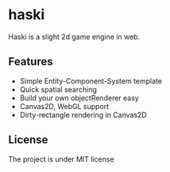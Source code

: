 # haski
Haski is a slight 2d game engine in web.

## Features
- Simple Entity-Component-System template
- Quick spatial searching
- Build your own objectRenderer easy
- Canvas2D, WebGL support
- Dirty-rectangle rendering in Canvas2D

## License
The project is under MIT license